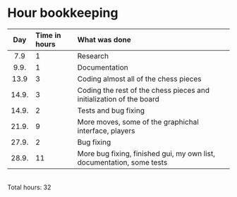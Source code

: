 # Hour bookkeeping

| Day | Time in hours | What was done  |
| :----:|:-----| :-----|
| 7.9 | 1    | Research |
| 9.9. | 1    | Documentation |
| 13.9 | 3    | Coding almost all of the chess pieces |
| 14.9. | 3    | Coding the rest of the chess pieces and initialization of the board |
| 14.9. | 2    | Tests and bug fixing |
| 21.9. | 9    | More moves, some of the graphichal interface, players |
| 27.9. | 2    | Bug fixing |
| 28.9. | 11    | More bug fixing, finished gui, my own list, documentation, some tests |

<br>
Total hours: 32
